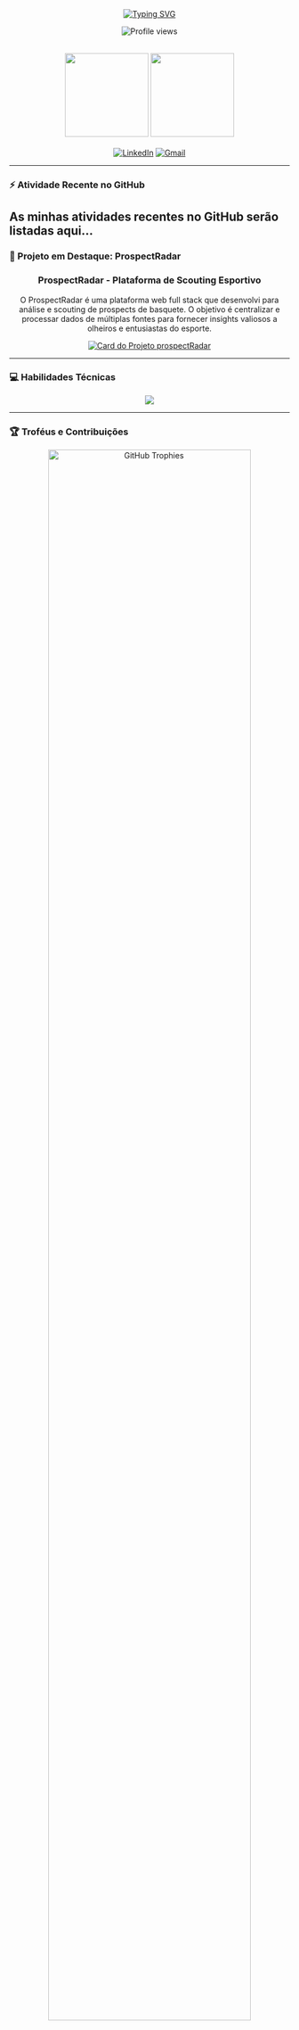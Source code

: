 <div align="center">
  <a href="https://git.io/typing-svg"><img src="https://readme-typing-svg.herokuapp.com?font=Fira+Code&size=30&pause=1000&color=61DAFB&center=true&vCenter=true&width=435&lines=Ol%C3%A1!+Sou+o+Vin%C3%ADcius+Silveira;Desenvolvedor+Full+Stack;Estudante+de+Ci%C3%AAncia+da+Computa%C3%A7%C3%A3o" alt="Typing SVG" /></a>
</div>

<div align="center"> 
  <p>
    <img src="https://komarev.com/ghpvc/?username=vinicius-silveira1&label=PROFILE+VIEWS&color=0e75b6&style=flat" alt="Profile views"/>
  </p>
  <div style="display: inline_block"><br>
    <img align="center" height="150em" src="https://github-readme-stats.vercel.app/api?username=vinicius-silveira1&show_icons=true&theme=dracula&include_all_commits=true&count_private=true"/>
    <img align="center" height="150em" src="https://github-readme-stats.vercel.app/api/top-langs/?username=vinicius-silveira1&layout=compact&langs_count=7&theme=dracula"/>
  </div>
</div>

<div align="center" style="margin-top: 20px;"> 
  <a href="https://linkedin.com/in/viniciusfernandosilveira" target="_blank"><img src="https://img.shields.io/badge/LinkedIn-0077B5?style=for-the-badge&logo=linkedin&logoColor=white" alt="LinkedIn"/></a>
  <a href="mailto:vinifs19@gmail.com" target="_blank"><img src="https://img.shields.io/badge/Gmail-D14836?style=for-the-badge&logo=gmail&logoColor=white" alt="Gmail"/></a>
</div>

---

### ⚡ Atividade Recente no GitHub

As minhas atividades recentes no GitHub serão listadas aqui...
---

### 🚀 Projeto em Destaque: ProspectRadar
<div align="center">
  <h3><strong> ProspectRadar - Plataforma de Scouting Esportivo </strong></h3>
  <p>O ProspectRadar é uma plataforma web full stack que desenvolvi para análise e scouting de prospects de basquete. O objetivo é centralizar e processar dados de múltiplas fontes para fornecer insights valiosos a olheiros e entusiastas do esporte.</p>

  <a href="https://github.com/vinicius-silveira1/prospectRadar">
    <img src="https://github-readme-stats.vercel.app/api/pin/?username=vinicius-silveira1&repo=prospectRadar&theme=dracula&bg_color=0d1117&title_color=61dafb&text_color=ffffff&icon_color=61dafb" alt="Card do Projeto prospectRadar"/>
  </a>
</div>

---

### 💻 Habilidades Técnicas
<div align="center">
  <img src="https://skillicons.dev/icons?i=java,spring,nodejs,react,js,html,css,tailwind,postgresql,docker,git,aws,vite" />
</div>

---

### 🏆 Troféus e Contribuições
<div align="center">
  <img width="85%" src="https://github-profile-trophy.vercel.app/?username=vinicius-silveira1&theme=dracula&column=7&no-frame=true&no-bg=true" alt="GitHub Trophies"/>
  <br>
  <img src="https://github.com/vinicius-silveira1/vinicius-silveira1/blob/output/github-contribution-grid-snake.svg" alt="Snake animation"/>
</div>
